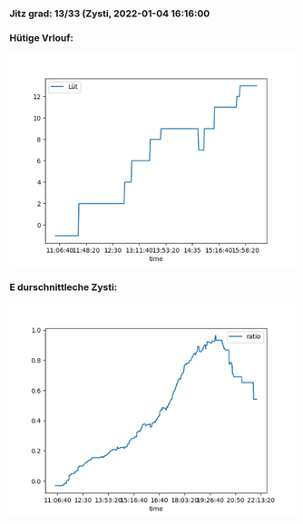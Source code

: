 ### Jitz grad: 13/33 (Zysti, 2022-01-04 16:16:00

### Hütige Vrlouf:
![Graph](Today.png)

### E durschnittleche Zysti:
![Graph](Zysti.png)
